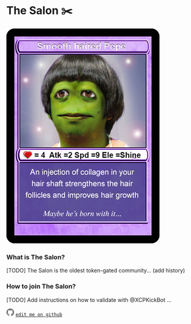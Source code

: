 # The Salon ✂️
![HAIRPEPE](assets/user/HAIRPEPE.png)

### What is The Salon?
[TODO] The Salon is the oldest token-gated community... (add history)

### How to join The Salon?

[TODO] Add instructions on how to validate with @XCPKickBot ...

![GitHub Logo](assets/user/github.png)  [`edit me on github`](https://github.com/windsok/thesalon)
